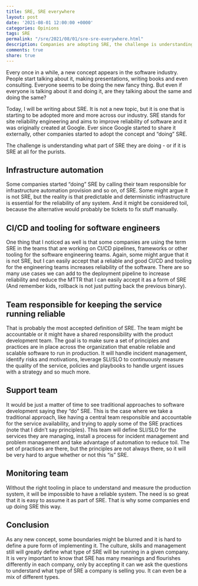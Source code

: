 ```yaml
---
title: SRE, SRE everywhere
layout: post
date: '2021-08-01 12:00:00 +0000'
categories: Opinions
tags: SRE
permalink: "/sre/2021/08/01/sre-sre-everywhere.html"
description: Companies are adopting SRE, the challenge is understanding what part of SRE they are doing - or if it is SRE at all for the purists
comments: true
share: true
---
```

Every once in a while, a new concept appears in the software industry. People start talking about it, making presentations, writing books and even consulting. Everyone seems to be doing the new fancy thing. But even if everyone is talking about it and doing it, are they talking about the same and doing the same?

Today, I will be writing about SRE. It is not a new topic, but it is one that is starting to be adopted more and more across our industry. SRE stands for site reliability engineering and aims to improve reliability of software and it was originally created at Google. Ever since Google started to share it externally, other companies started to adopt the concept and “doing” SRE.

The challenge is understanding what part of SRE they are doing - or if it is SRE at all for the purists.

## Infrastructure automation

Some companies started “doing” SRE by calling their team responsible for infrastructure automation provision and so on, of SRE. Some might argue it is not SRE, but the reality is that predictable and deterministic infrastructure is essential for the reliability of any system. And it might be considered toil, because the alternative would probably be tickets to fix stuff manually.

## CI/CD and tooling for software engineers

One thing that I noticed as well is that some companies are using the term SRE in the teams that are working on CI/CD pipelines, frameworks or other tooling for the software engineering teams. Again, some might argue that it is not SRE, but I can easily accept that a reliable and good CI/CD and tooling for the engineering teams increases reliability of the software. There are so many use cases we can add to the deployment pipeline to increase reliability and reduce the MTTR that I can easily accept it as a form of SRE (And remember kids, rollback is not just putting back the previous binary).

## Team responsible for keeping the service running reliable

That is probably the most accepted definition of SRE. The team might be accountable or it might have a shared responsibility with the product development team. The goal is to make sure a set of principles and practices are in place across the organization that enable reliable and scalable software to run in production. It will handle incident management, identify risks and motivations, leverage SLI/SLO to continuously measure the quality of the service, policies and playbooks to handle urgent issues with a strategy and so much more.

## Support team

It would be just a matter of time to see traditional approaches to software development saying they “do” SRE. This is the case where we take a traditional approach, like having a central team responsible and accountable for the service availability, and trying to apply some of the SRE practices (note that I didn’t say principles). This team will define SLI/SLO for the services they are managing, install a process for incident management and problem management and take advantage of automation to reduce toil. The set of practices are there, but the principles are not always there, so it will be very hard to argue whether or not this “is” SRE.

## Monitoring team

Without the right tooling in place to understand and measure the production system, it will be impossible to have a reliable system. The need is so great that it is easy to assume it as part of SRE. That is why some companies end up doing SRE this way.

## Conclusion

As any new concept, some boundaries might be blurred and it is hard to define a pure form of implementing it. The culture, skills and management still will greatly define what type of SRE will be running in a given company. It is very important to know that SRE has many meanings and flourishes differently in each company, only by accepting it can we ask the questions to understand what type of SRE a company is selling you. It can even be a mix of different types.
